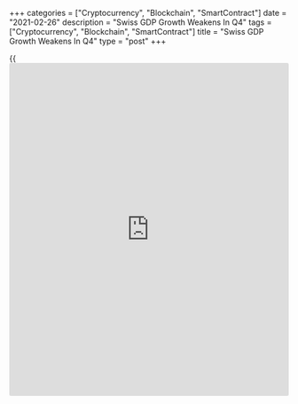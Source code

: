+++
categories = ["Cryptocurrency", "Blockchain", "SmartContract"]
date = "2021-02-26"
description = "Swiss GDP Growth Weakens In Q4"
tags = ["Cryptocurrency", "Blockchain", "SmartContract"]
title = "Swiss GDP Growth Weakens In Q4"
type = "post"
+++

{{<iframe id="large-banner" src="https://www.bounty.group/#slide=5.0" width="100%" height="600" scrolling="no" style="border: 0px solid rgb(216, 221, 230); border-radius: 3px;">}}

Switzerland's economic growth eased sharply in the fourth quarter as the
restrictions related to the Covid-19 pandemic dampened the service
sector activity, especially tourism.

Gross domestic product gained 0.3 percent sequentially, much slower than
the 7.6 percent expansion seen in the third quarter, the State
Secretariat for Economic Affairs, or SECO, said Friday. GDP was forecast
to climb 0.1 percent.

Tighter virus-related restrictions and a renewed slump in the
neighboring Eurozone means that activity is likely to remain weak in the
first quarter, Melanie Debono, an economist at Capital Economics, said.

But as elsewhere, the [economy][1] is clearly holding up much better
than during the first lockdown, the economist added.

On a yearly basis, GDP dropped 1.6 percent, following a 1.4 percent
decrease in the third quarter. However, this was slower than the 2.1
percent decrease economists' had forecast.

The second wave of the [coronavirus][2] until the end of 2020 had much
less of an impact on the economy than the first wave did last spring,
the agency said.

Data showed that major losses were reported in the services directly
affected by the tightening of the containment measures, while other
industries continued to recover.

Value added in accommodation and food services plunged 20.8 percent, as
well as in arts, [entertainment][3] and recreation by 7.7 percent.
Meanwhile, manufacturing and construction grew 1.4 percent and 0.4
percent, respectively.

The expenditure-side breakdown showed that private consumption decreased
1.5 percent, while government spending grew 2.3 percent.

Equipment and software investment was up 1.9 percent and construction
investment gained 0.1 percent.

Exports of goods decreased 1 percent, while services exports rose 0.4
percent. At the same time, imports of goods and services slid 0.4
percent and 1.1 percent, respectively.

The survey data from the KOF Swiss Economic Institute showed that
economic activity will be more lively for the next few months. The
indicator rose to 102.7 in February from 96.5 in January. The expected
reading was 96.6.

For comments and feedback [contact](https://www.playgroundfx.com/contact/): editorial@rtt[news](https://www.letsplayfx.com/blog/forex-news-website/).com

[Economic News][1]

 **What parts of the world are seeing the best (and worst) economic
performances lately? Click[here][4] to check out our [Econ Scorecard][4]
and find out! See up-to-the-moment [ranking](https://www.playgroundfx.com/blog/crypto-exchange-ranking/)s for the best and worst
performers in [GDP][5], [unemployment rate][6], [inflation][7] and much
more.**

   1. www.rtt[news](https://www.letsplayfx.com/blog/forex-news-website/).com/Content/EconomicNews.aspx
   2. www.rtt[news](https://www.letsplayfx.com/blog/forex-news-website/).com/list/coronavirus.aspx
   3. www.rtt[news](https://www.letsplayfx.com/blog/forex-news-website/).com/Content/Entertainment.aspx
   4. www.rtt[news](https://www.letsplayfx.com/blog/forex-news-website/).com/economic-scorecard/world-rank/retail-sales/highest-performance.aspx
   5. www.rtt[news](https://www.letsplayfx.com/blog/forex-news-website/).com/economic-scorecard/world-rank/GDP/highest-performance.aspx
   6. www.rtt[news](https://www.letsplayfx.com/blog/forex-news-website/).com/economic-scorecard/world-rank/unemployment-rate/lowest-performance.aspx
   7. www.rtt[news](https://www.letsplayfx.com/blog/forex-news-website/).com/economic-scorecard/world-rank/CPI/highest-performance.aspx